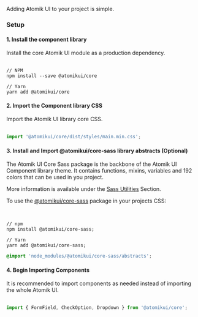 Adding Atomik UI to your project is simple.

### Setup

#### 1. Install the component library

Install the core Atomik UI module as a production dependency.
<br /><br />

```markup
// NPM
npm install --save @atomikui/core

// Yarn
yarn add @atomikui/core
```

#### 2. Import the Component library CSS

Import the Atomik UI library core CSS.
<br /><br />

```js static
import '@atomikui/core/dist/styles/main.min.css';
```

#### 3. Install and Import @atomikui/core-sass library abstracts (Optional)

The Atomik UI Core Sass package is the backbone of the Atomik UI Component library theme. It contains functions, mixins, variables and 192 colors that can be used in you project.

More information is available under the [Sass Utilities](https://www.atomikui.com/#/Sass%20Utilities) Section.

To use the [@atomikui/core-sass](https://www.npmjs.com/package/@atomikui/core-sass) package in your projects CSS:

<br />

```markup
// npm
npm install @atomikui/core-sass;

// Yarn
yarn add @atomikui/core-sass;
```

```css
@import 'node_modules/@atomikui/core-sass/abstracts';
```

#### 4. Begin Importing Components

It is recommended to import components as needed instead of importing the whole Atomik UI.
<br /><br />

```js static
import { FormField, CheckOption, Dropdown } from '@atomikui/core';
```
